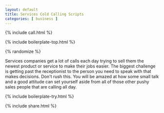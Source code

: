 ```yaml
---
layout: default
title: Services Cold Calling Scripts
categories: [ business ]
---
```


{% include call.html %}

{% include boilerplate-top.html %}


{% randomize %}

Services companies get a lot of calls each day trying to sell them the newest product or service to make their jobs easier. The biggest challenge is getting past the receptionist to the person you need to speak with that makes decisions. Don't rush this.  You will be amazed at how some small talk and a good attitude can set yourself aside from all of those other pushy sales people that are calling all day.

{% include boilerplate-try.html %}

{% include share.html %}